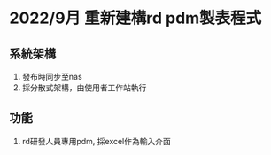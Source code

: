 # 2022/9月 重新建構rd pdm製表程式

## 系統架構
1. 發布時同步至nas
2. 採分散式架構，由使用者工作站執行

## 功能
1. rd研發人員專用pdm, 採excel作為輸入介面